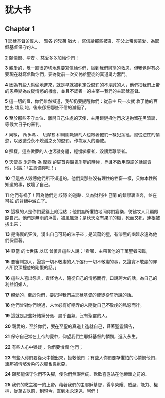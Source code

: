 # 犹大书

## Chapter 1

**1** 耶穌基督的僕人、 雅各 的兄弟 猶大 ，寫信給那些被召、在父上帝裏蒙愛、為耶穌基督保守的人。

**2** 願憐憫、平安 、慈愛多多加給你們！

**3** 親愛的，我一直很迫切地想要寫信給你們，論到我們同享的救恩，但我覺得有必要現在就寫信勸你們，要為從前一次交付給聖徒的真道竭力奮鬥。

**4** 因為有些人偷偷地進來，就是早就被判定受懲罰的不虔誠的人，他們把我們上帝的恩典變為放縱情慾的機會，並且不認獨一的主宰—我們的主耶穌基督。

**5** 這一切的事，你們雖然知道，我卻仍要提醒你們：從前主 只一次就 救了他的百姓出 埃及 地，後來卻把那些不信的滅絕了。

**6** 至於那些不守本位、離開自己住處的天使，主用鎖鏈把他們永遠拘留在黑暗裏，等候大日子的審判。

**7** 同樣， 所多瑪 、 蛾摩拉 和周圍城鎮的人也跟著他們一樣犯淫亂，隨從逆性的情慾，以致遭受永不熄滅之火的懲罰，作為眾人的鑒戒。

**8** 照樣，這些做夢的人也污穢身體，輕慢掌權者，毀謗眾尊榮者。

**9** 天使長 米迦勒 為 摩西 的屍首與魔鬼爭辯的時候，尚且不敢用毀謗的話譴責他，只說：「主責備你吧！」

**10** 但這些人毀謗他們所不知道的。他們與那些沒有理性的牲畜一樣，只做本性所知道的事，敗壞了自己。

**11** 他們有禍了！因為他們走 該隱 的道路，又為財利往 巴蘭 的錯謬裏直奔，並在 可拉 的背叛中滅亡了。

**12** 這樣的人是你們愛筵上的污點 ；他們無所懼怕地同你們宴樂，彷彿牧人只顧餵飽自己。他們是無雨的浮雲，被風飄蕩；是秋天沒有果子的樹，死而又死，連根被拔出來；

**13** 是海裏的狂浪，湧出自己可恥的沫子來；是流蕩的星，有漆黑的幽暗永遠為他們保留著。

**14** 亞當 的七世孫 以諾 曾預言這些人說：「看哪，主帶著他的千萬聖者來臨，

**15** 要審判眾人，證實一切不敬虔的人所妄行一切不敬虔的事，又證實不敬虔的罪人所說頂撞他的剛愎的話。」

**16** 這些人喜出怨言，責怪他人，隨從自己的情慾而行，口說誇大的話，為自己的利益諂媚人。

**17** 親愛的，至於你們，要記得我們主耶穌基督的使徒從前所說的話。

**18** 他們曾對你們說過，末世必有好嘲弄的人隨從自己不敬虔的私慾而行。

**19** 這就是那些好結黨分派、屬乎血氣、沒有聖靈的人。

**20** 親愛的，至於你們，要在至聖的真道上造就自己，藉著聖靈禱告，

**21** 保守自己常在上帝的愛中，仰望我們主耶穌基督的憐憫，進入永生。

**22** 有些人心中猶疑 ，你們要憐憫 他們；

**23** 有些人你們要從火中搶出來，搭救他們 ；有些人你們要存懼怕的心憐憫他們，連那被情慾污染的衣服也要厭惡。

**24** 願那能保守你們不失腳，使你們無瑕無疵、歡歡喜喜站在他榮耀之前的、

**25** 我們的救主獨一的上帝，藉著我們的主耶穌基督，得享榮耀、威嚴、能力、權柄，從萬古以前，到現今，直到永永遠遠。阿們！

